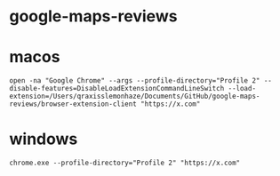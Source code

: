 # google-maps-reviews


# macos

```
open -na "Google Chrome" --args --profile-directory="Profile 2" --disable-features=DisableLoadExtensionCommandLineSwitch --load-extension=/Users/qraxisslemonhaze/Documents/GitHub/google-maps-reviews/browser-extension-client "https://x.com"
```

# windows

```
chrome.exe --profile-directory="Profile 2" "https://x.com"
```

